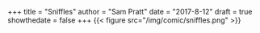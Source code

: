 +++
title = "Sniffles"
author = "Sam Pratt"
date = "2017-8-12"
draft = true
showthedate = false
+++
{{< figure src="/img/comic/sniffles.png" >}}